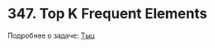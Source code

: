 # 347. Top K Frequent Elements

Подробнее о задаче: [Тыц](https://leetcode.com/problems/top-k-frequent-elements/)